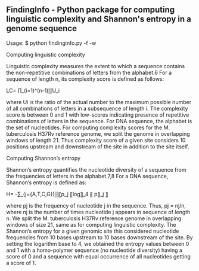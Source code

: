 
FindingInfo - Python package for computing linguistic complexity and Shannon's entropy in a genome sequence
-----------------------------------------------------------------------------------------------------------

Usage:
$ python findinginfo.py -f <genome sequence in fasta format> -w <window size>

Computing linguistic complexity

Linguistic complexity measures the extent to which a sequence contains the non-repetitive combinations of letters from the alphabet.6 For a sequence of length n, its complexity score is defined as follows:

LC= ∏_(i=1)^(n-1)▒U_i 

where Ui is the ratio of the actual number to the maximum possible number of all combinations of letters in a subsequence of length i. The complexity score is between 0 and 1 with low-scores indicating presence of repetitive combinations of letters in the sequence. For DNA sequence, the alphabet is the set of nucleotides. For computing complexity scores for the M. tuberculosis H37Rv reference genome, we split the genome in overlapping windows of length 21. Thus complexity score of a given site considers 10 positions upstream and downstream of the site in addition to the site itself.

Computing Shannon’s entropy

Shannon’s entropy quantifies the nucleotide diversity of a sequence from the frequencies of letters in the alphabet.7,8 For a DNA sequence, Shannon’s entropy is defined as:

H= -∑_(j={A,T,C,G})▒〖p_j  〖log〗_4 〖 p〗_j 〗

where pj is the frequency of nucleotide j in the sequence. Thus, pj = nj/n, where nj is the number of times nucleotide j appears in sequence of length n. We split the M. tuberculosis H37Rv reference genome in overlapping windows of size 21, same as for computing linguistic complexity. The Shannon’s entropy for a given genomic site this considered nucleotide frequencies from 10 bases upstream to 10 bases downstream of the site. By setting the logarithm base to 4, we obtained the entropy values between 0 and 1 with a homo-polymer sequence (no nucleotide diversity) having a score of 0 and a sequence with equal occurrence of all nucleotides getting a score of 1.

